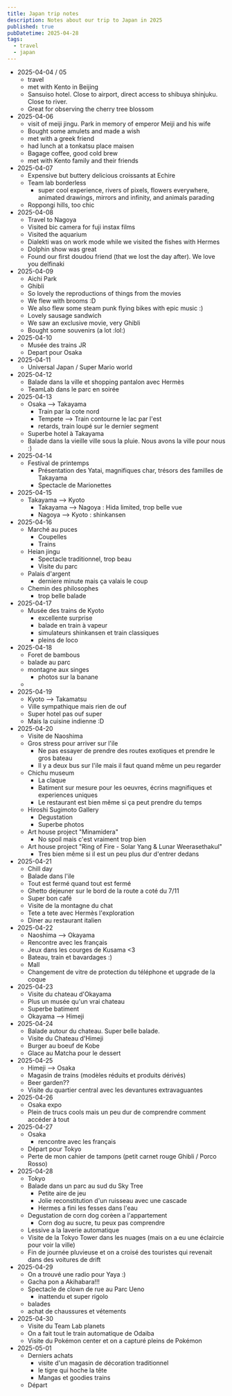 ```yaml
---
title: Japan trip notes
description: Notes about our trip to Japan in 2025
published: true
pubDatetime: 2025-04-28
tags:
  - travel
  - japan
---
```


- 2025-04-04 / 05
  - travel
  - met with Kento in Beijing
  - Sansuiso hotel. Close to airport, direct access to shibuya shinjuku. Close
    to river.
  - Great for observing the cherry tree blossom
- 2025-04-06
  - visit of meiji jingu. Park in memory of emperor Meiji and his wife
  - Bought some amulets and made a wish
  - met with a greek friend
  - had lunch at a tonkatsu place maisen
  - Bagage coffee, good cold brew
  - met with Kento family and their friends
- 2025-04-07
  - Expensive but buttery delicious croissants at Echire
  - Team lab borderless
    - super cool experience, rivers of pixels, flowers everywhere, animated
      drawings, mirrors and infinity, and animals parading
  - Roppongi hills, too chic
- 2025-04-08
  - Travel to Nagoya
  - Visited bic camera for fuji instax films
  - Visited the aquarium
  - Dialekti was on work mode while we visited the fishes with Hermes
  - Dolphin show was great
  - Found our first doudou friend (that we lost the day after). We love you
    delfinaki
- 2025-04-09
  - Aichi Park
  - Ghibli
  - So lovely the reproductions of things from the movies
  - We flew with brooms :D
  - We also flew some steam punk flying bikes with epic music :)
  - Lovely sausage sandwich
  - We saw an exclusive movie, very Ghibli
  - Bought some souvenirs (a lot :lol:)
- 2025-04-10
  - Musée des trains JR
  - Depart pour Osaka
- 2025-04-11
  - Universal Japan / Super Mario world
- 2025-04-12
  - Balade dans la ville et shopping pantalon avec Hermès
  - TeamLab dans le parc en soirée
- 2025-04-13
  - Osaka --> Takayama
    - Train par la cote nord
    - Tempete --> Train contourne le lac par l'est
    - retards, train loupé sur le dernier segment
  - Superbe hotel à Takayama
  - Balade dans la vieille ville sous la pluie. Nous avons la ville pour nous :)
- 2025-04-14
  - Festival de printemps
    - Présentation des Yatai, magnifiques char, trésors des familles de Takayama
    - Spectacle de Marionettes 
- 2025-04-15
  - Takayama --> Kyoto
    - Takayama --> Nagoya : Hida limited, trop belle vue
    - Nagoya --> Kyoto : shinkansen
- 2025-04-16
  - Marché au puces
    - Coupelles
    - Trains
  - Heian jingu
    - Spectacle traditionnel, trop beau
    - Visite du parc
  - Palais d'argent
    - derniere minute mais ça valais le coup
  - Chemin des philosophes
    - trop belle balade 
- 2025-04-17
  - Musée des trains de Kyoto
    - excellente surprise
    - balade en train à vapeur
    - simulateurs shinkansen et train classiques
    - pleins de loco
- 2025-04-18
  - Foret de bambous
  - balade au parc
  - montagne aux singes
    - photos sur la banane
  - 
- 2025-04-19
  - Kyoto --> Takamatsu
  - Ville sympathique mais rien de ouf
  - Super hotel pas ouf super
  - Mais la cuisine indienne :D
- 2025-04-20
  - Visite de Naoshima
  - Gros stress pour arriver sur l'ile
    - Ne pas essayer de prendre des routes exotiques et prendre le gros bateau
    - Il y a deux bus sur l'ile mais il faut quand même un peu regarder
  - Chichu museum
    - La claque
    - Batiment sur mesure pour les oeuvres, écrins magnifiques et experiences uniques
    - Le restaurant est bien même si ça peut prendre du temps
  - Hiroshi Sugimoto Gallery
    - Degustation
    - Superbe photos 
  - Art house project "Minamidera"
    - No spoil mais c'est vraiment trop bien
  - Art house project "Ring of Fire - Solar Yang & Lunar Weerasethakul"
    - Tres bien même si il est un peu plus dur d'entrer dedans
- 2025-04-21
  - Chill day
  - Balade dans l'ile 
  - Tout est fermé quand tout est fermé
  - Ghetto dejeuner sur le bord de la route a coté du 7/11
  - Super bon café
  - Visite de la montagne du chat
  - Tete a tete avec Hermès l'exploration
  - Diner au restaurant italien
- 2025-04-22
  - Naoshima --> Okayama
  - Rencontre avec les français
  - Jeux dans les courges de Kusama <3
  - Bateau, train et bavardages :)
  - Mall
  - Changement de vitre de protection du téléphone et upgrade de la coque
- 2025-04-23
  - Visite du chateau d'Okayama
  - Plus un musée qu'un vrai chateau
  - Superbe batiment
  - Okayama --> Himeji
- 2025-04-24
  - Balade autour du chateau. Super belle balade.
  - Visite du Chateau d'Himeji
  - Burger au boeuf de Kobe
  - Glace au Matcha pour le dessert
- 2025-04-25
  - Himeji --> Osaka
  - Magasin de trains (modèles réduits et produits dérivés)
  - Beer garden??
  - Visite du quartier central avec les devantures extravaguantes
- 2025-04-26
  - Osaka expo
  - Plein de trucs cools mais un peu dur de comprendre comment accéder à tout
- 2025-04-27
  - Osaka
    - rencontre avec les français
  - Départ pour Tokyo
  - Perte de mon cahier de tampons (petit carnet rouge Ghibli / Porco Rosso)
- 2025-04-28
  - Tokyo
  - Balade dans un parc au sud du Sky Tree
    - Petite aire de jeu
    - Jolie reconstitution d'un ruisseau avec une cascade
    - Hermes a fini les fesses dans l'eau
  - Degustation de corn dog corèen a l'appartement
    - Corn dog au sucre, tu peux pas comprendre
  - Lessive a la laverie automatique
  - Visite de la Tokyo Tower dans les nuages (mais on a eu une éclaircie pour voir la ville)
  - Fin de journée pluvieuse et on a croisé des touristes qui revenait dans des voitures de drift
- 2025-04-29
  - On a trouvé une radio pour Yaya :)
  - Gacha pon a Akihabara!!!
  - Spectacle de clown de rue au Parc Ueno
    - inattendu et super rigolo
  - balades
  - achat de chaussures et vétements
- 2025-04-30
  - Visite du Team Lab planets
  - On a fait tout le train automatique de Odaiba
  - Visite du Pokémon center et on a capturé pleins de Pokémon
- 2025-05-01
  - Derniers achats 
    - visite d'un magasin de décoration traditionnel
    - le tigre qui hoche la tête
    - Mangas et goodies trains
  - Départ 
